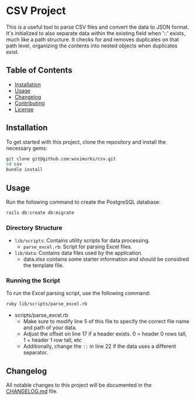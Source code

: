 # CSV Project

This is a useful tool to parse CSV files and convert the data to JSON format. It's initialized to also separate data within the existing field when '::' exists, much like a path structure. It checks for and removes duplicates on that path level, organizing the contents into nested objects when duplicates exist.

## Table of Contents

- [Installation](#installation)
- [Usage](#usage)
- [Changelog](#changelog)
- [Contributing](#contributing)
- [License](#license)

## Installation

To get started with this project, clone the repository and install the necessary gems:

```bash
git clone git@github.com:woximorks/csv.git
cd csv
bundle install
```

## Usage

Run the following command to create the PostgreSQL database:

```bash
rails db:create db:migrate
```

### Directory Structure

- `lib/scripts`: Contains utility scripts for data processing.
  - `parse_excel.rb`: Script for parsing Excel files.
- `lib/data`: Contains data files used by the application.
  - data.xlsx contains some starter information and should be considred the template file.

### Running the Script

To run the Excel parsing script, use the following command:

```bash
ruby lib/scripts/parse_excel.rb
```

- scripts/parse_excel.rb
  - Make sure to modify line 5 of this file to specify the correct file name and path of your data.
  - Adjust the offset on line 17 if a header exists. 0 = header 0 rows tall, 1 = header 1 row tall, etc
  - Additionally, change the `::` in line 22 if the data uses a different separator.

## Changelog

All notable changes to this project will be documented in the [CHANGELOG.md](CHANGELOG.md) file.